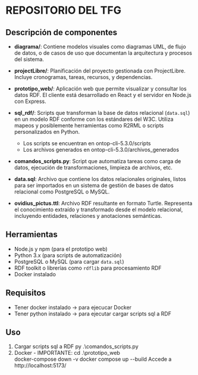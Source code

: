 
# REPOSITORIO DEL TFG
## Descripción de componentes

- **diagrama/**: Contiene modelos visuales como diagramas UML, de flujo de datos, o de casos de uso que documentan la arquitectura y procesos del sistema.

- **projectLibre/**: Planificación del proyecto gestionada con ProjectLibre. Incluye cronogramas, tareas, recursos, y dependencias.

- **prototipo_web/**: Aplicación web que permite visualizar y consultar los datos RDF. El cliente está desarrollado en React y el servidor en Node.js con Express.

- **sql_rdf/**: Scripts que transforman la base de datos relacional (`data.sql`) en un modelo RDF conforme con los estándares del W3C. Utiliza mapeos y posiblemente herramientas como R2RML o scripts personalizados en Python.
  - Los scripts se encuentran en ontop-cli-5.3.0/scripts
  - Los archivos generados en  ontop-cli-5.3.0/archivos_generados

- **comandos_scripts.py**: Script que automatiza tareas como carga de datos, ejecución de transformaciones, limpieza de archivos, etc.

- **data.sql**: Archivo que contiene los datos relacionales originales, listos para ser importados en un sistema de gestión de bases de datos relacional como PostgreSQL o MySQL.

- **ovidius_pictus.ttl**: Archivo RDF resultante en formato Turtle. Representa el conocimiento extraído y transformado desde el modelo relacional, incluyendo entidades, relaciones y anotaciones semánticas.

## Herramientas

- Node.js y npm (para el prototipo web)
- Python 3.x (para scripts de automatización)
- PostgreSQL o MySQL (para cargar `data.sql`)
- RDF toolkit o librerías como `rdflib` para procesamiento RDF
- Docker instalado

## Requisitos

- Tener docker instalado -> para ejecucar Docker
- Tener python instalado -> para ejecutar cargar scripts sql a RDF

## Uso

1. Cargar scripts sql a RDF
   py .\comandos_scripts.py
2. Docker - IMPORTANTE:
   cd .\prototipo_web\
   docker-compose down -v 
   docker compose up --build
   Accede a http://localhost:5173/